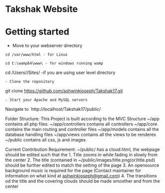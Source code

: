 # Takshak Website

# Getting started
- Move to your webserver directory
```
cd /var/www/html - for Linux
```
```
cd C:\wamp64\www\ - for windows running wamp
```
cd  /Users/<username>/Sites/ -if you are using user level directory
```
- Clone the repository
```
git clone https://github.com/ashwinkjoseph/Takshak17.git
```
- Start your Apache and MySQL servers
```
Navigate to `http://localhost/Takshak17/public/

Folder Structure:
    This Project is built according to the MVC Structure
    ~/app contains all php files.
    ~/app/controllers contains all controllers
    ~/app/core contains the main routing and controller files
    ~/app/models contains all the database handling files
    ~/app/views contains all the views to be renderes
    ~/public contains all css, js and images

Current Contribution Requirement:
    ~/public/ has a cloud.html, the webpage should be edited such that the 
        1. Title zooms in while fading in slowly from the center
        2. The title (contained in ~/public/images/title.png(or)title.psd) should be further edited to match the setting of the page
        3. An opensource background music is required for the page (Contact maintainer for information on what kind at ashwinkjoseph@gmail.com)
        4. The transitions od the title and the covering clouds should be made smoother and from the center